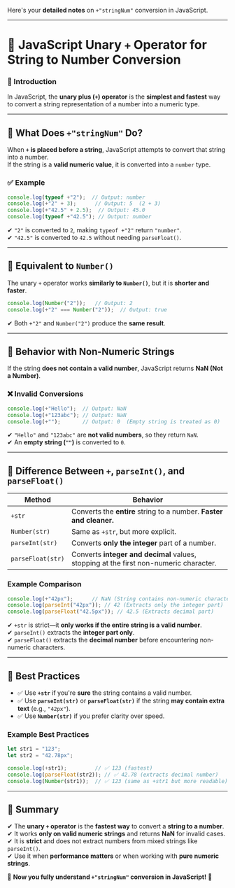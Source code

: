 Here's your **detailed notes** on `+"stringNum"` conversion in JavaScript.  

---

# **📌 JavaScript Unary `+` Operator for String to Number Conversion**

### **🔹 Introduction**
In JavaScript, the **unary plus (`+`) operator** is the **simplest and fastest** way to convert a string representation of a number into a numeric type.  

---

## **🔹 What Does `+"stringNum"` Do?**  
When **`+` is placed before a string**, JavaScript attempts to convert that string into a number.  
If the string is a **valid numeric value**, it is converted into a `number` type.  

### ✅ **Example**
```javascript
console.log(typeof +"2");  // Output: number
console.log(+"2" + 3);      // Output: 5  (2 + 3)
console.log(+"42.5" + 2.5);  // Output: 45.0
console.log(typeof +"42.5"); // Output: number
```
✔ `"2"` is converted to `2`, making `typeof +"2"` return `"number"`.  
✔ `"42.5"` is converted to `42.5` without needing `parseFloat()`.  

---

## **🔹 Equivalent to `Number()`**
The unary `+` operator works **similarly to `Number()`**, but it is **shorter and faster**.  

```javascript
console.log(Number("2"));   // Output: 2
console.log(+"2" === Number("2"));  // Output: true
```
✔ Both `+"2"` and `Number("2")` produce the **same result**.  

---

## **🔹 Behavior with Non-Numeric Strings**
If the string **does not contain a valid number**, JavaScript returns **NaN (Not a Number)**.

### ❌ **Invalid Conversions**
```javascript
console.log(+"Hello");  // Output: NaN
console.log(+"123abc"); // Output: NaN
console.log(+"");       // Output: 0  (Empty string is treated as 0)
```
✔ `"Hello"` and `"123abc"` are **not valid numbers**, so they return `NaN`.  
✔ An **empty string (`""`)** is converted to `0`.  

---

## **🔹 Difference Between `+`, `parseInt()`, and `parseFloat()`**
| Method           | Behavior |
|----------------|------------|
| `+str` | Converts the **entire** string to a number. **Faster and cleaner.** |
| `Number(str)` | Same as `+str`, but more explicit. |
| `parseInt(str)` | Converts **only the integer** part of a number. |
| `parseFloat(str)` | Converts **integer and decimal** values, stopping at the first non-numeric character. |

### **Example Comparison**
```javascript
console.log(+"42px");      // NaN (String contains non-numeric characters)
console.log(parseInt("42px")); // 42 (Extracts only the integer part)
console.log(parseFloat("42.5px")); // 42.5 (Extracts decimal part)
```
✔ `+str` is strict—it **only works if the entire string is a valid number**.  
✔ `parseInt()` extracts the **integer part only**.  
✔ `parseFloat()` extracts the **decimal number** before encountering non-numeric characters.  

---

## **🔹 Best Practices**
- ✅ Use **`+str`** if you're **sure** the string contains a valid number.  
- ✅ Use **`parseInt(str)`** or **`parseFloat(str)`** if the string **may contain extra text** (e.g., `"42px"`).  
- ✅ Use **`Number(str)`** if you prefer clarity over speed.  

### **Example Best Practices**
```javascript
let str1 = "123";
let str2 = "42.78px";

console.log(+str1);         // ✅ 123 (fastest)
console.log(parseFloat(str2)); // ✅ 42.78 (extracts decimal number)
console.log(Number(str1));  // ✅ 123 (same as +str1 but more readable)
```

---

## **🔹 Summary**
✔ The **unary `+` operator** is the **fastest way** to convert a **string to a number**.  
✔ It works **only on valid numeric strings** and returns **NaN** for invalid cases.  
✔ It is **strict** and does not extract numbers from mixed strings like `parseInt()`.  
✔ Use it when **performance matters** or when working with **pure numeric strings**.  

🚀 **Now you fully understand `+"stringNum"` conversion in JavaScript!** 🎯